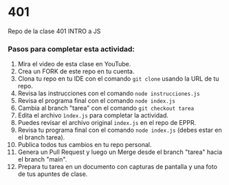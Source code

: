 # 401
Repo de la clase 401 INTRO a JS

### Pasos para completar esta actividad:

1. Mira el video de esta clase en YouTube.
2. Crea un FORK de este repo en tu cuenta.
3. Clona tu repo en tu IDE con el comando ```git clone``` usando la URL de tu repo.
4. Revisa las instrucciones con el comando ```node instrucciones.js``` 
5. Revisa el programa final con el comando ```node index.js```
6. Cambia al branch "tarea" con el comando ```git checkout tarea```
7. Edita el archivo ```ìndex.js``` para completar la actividad.
8. Puedes revisar el archivo original ```index.js``` en el repo de EPPR.
9. Revisa tu programa final con el comando ```node index.js``` (debes estar en el branch tarea).
10. Publica todos tus cambios en tu repo personal.
11. Genera un Pull Request y luego un Merge desde el branch "tarea" hacia el branch "main".
12. Prepara tu tarea en un documento con capturas de pantalla y una foto de tus apuntes de clase.
